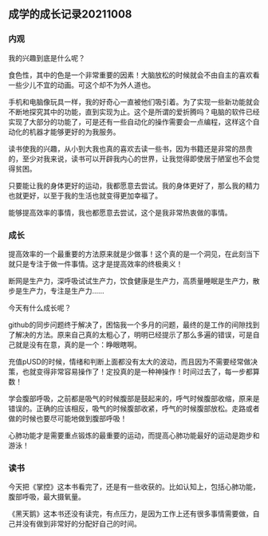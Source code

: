 ## 成学的成长记录20211008	

### 内观

我的兴趣到底是什么呢？

食色性，其中的色是一个非常重要的因素！大脑放松的时候就会不由自主的喜欢看一些少儿不宜的动画。可这个却不为外人道也。

手机和电脑像玩具一样，我的好奇心一直被他们吸引着。为了实现一些新功能就会不断地探究其中的功能，直到实现为止。这个是所谓的爱折腾吗？电脑的软件已经实现了大部分的功能了，可是还有一些自动化的操作需要会一点编程，这样这个自动化的机器才能够更好的为我服务。

读书使我的兴趣，从小到大我也真的喜欢去读一些书，因为书籍还是非常的昂贵的，至少对我来说，读书可以开辟我内心的世界，让我觉得即使居于陋室也不会觉得贫困。

只要能让我的身体更好的运动，我都愿意去尝试。我的身体更好了，那么我的精力也就更好，以至于我的生活也就变得更加幸福了。

能够提高效率的事情，我也都愿意去尝试，这个是我非常热衷做的事情。

### 成长

提高效率的一个最重要的方法原来就是少做事！这个真的是一个洞见，在此刻当下就只是专注于做一件事情。这才是提高效率的终极奥义！

断网是生产力，深呼吸试试生产力，饮食健康是生产力，高质量睡眠是生产力，散步是生产力，专注是生产力……

今天有什么成长呢？

github的同步问题终于解决了，困恼我一个多月的问题，最终的是工作的间隙找到了解决的方法。原来自己真的太粗心了，明明已经提示了那么多遍的错误，可是自己就是没有在意，真的是一个：睁眼瞎啊。

充值pUSD的时候，情绪和判断上面都没有太大的波动，而且因为不需要经常做决策，也就变得非常容易操作了！定投真的是一种神操作！时间过去了，每一步都算数！

学会腹部呼吸，之前都是吸气的时候腹部是鼓起来的，呼气时候腹部收缩，原来是错误的。正确的应该相反，吸气的时候腹部收紧，呼气的时候腹部放松。走路或者做的时候也要尽可能地做到腹部呼吸！

心肺功能才是需要重点锻炼的最重要的运动，而提高心肺功能最好的运动是跑步和游泳！

### 读书

今天把《掌控》这本书看完了，还是有一些收获的。比如认知上，包括心肺功能，腹部呼吸，最大摄氧量。

《黑天鹅》这本书还没有读完，有点压力，是因为工作上还有很多事情需要做，自己并没有做到非常好的分配好自己的时间。

